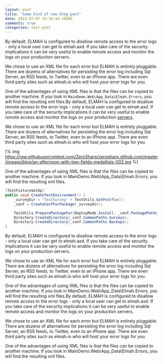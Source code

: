 ```yaml
---
layout: post
title: "Some kind of new blog post"
date: 2015-07-07 15:34:44 +0300
comments: true
categories: test-post
---
```


By default, ELMAH is configured to disallow remote access to the error logs - only a local user can get to elmah.axd. If you take care of the security implications it can be very useful to enable remote access and monitor the logs on your production servers.

We chose to use an XML file for each error but ELMAH is entirely pluggable. There are dozens of alternatives for persisting the error log including Sql Server, an RSS feeds, to Twitter, even to an iPhone app. There are even third party sites such as elmah.io who will host your error logs for you.

One of the advantages of using XML files is that the files can be copied to another machine. If you look in `MainDemo.Web\App_Data\Elmah.Errors`, you will find the resulting xml files.By default, ELMAH is configured to disallow remote access to the error logs - only a local user can get to elmah.axd. If you take care of the security implications it can be very useful to enable remote access and monitor the logs on your production [servers](http://http://en.wikipedia.org/wiki/File:Great_Pyramid_Diagram.svg).

We chose to use an XML file for each error but ELMAH is entirely pluggable. There are dozens of alternatives for persisting the error log including Sql Server, an RSS feeds, to Twitter, even to an iPhone app. There are even third party sites such as elmah.io who will host your error logs for you.

{% img https://raw.githubusercontent.com/ZeroSharp/zerosharp.github.com/master/images/blog/an-afternoon-with-two-fields-medallists-002.jpg %}

One of the advantages of using XML files is that the files can be copied to another machine. If you look in MainDemo.Web\App_Data\Elmah.Errors, you will find the resulting xml files.

``` c#
[TestFixtureSetUp]
public void CreateTestEnvironment() {
    _surveyDir = "TestSurvey" + TestUtils.GetPostfix();
    _conf = CreateConfForPackage(_surveyDir);

    TestUtils.PreparePackageFor(DeployMode.Install, _conf.PackagePaths.Survey);
    Directory.CreateDirectory(_conf.CommonPaths.Surveys);
    Directory.CreateDirectory(_conf.CommonPaths.Backups);
}
```

By default, ELMAH is configured to disallow remote access to the error logs - only a local user can get to elmah.axd. If you take care of the security implications it can be very useful to enable remote access and monitor the logs on your production servers.

We chose to use an XML file for each error but ELMAH is entirely pluggable. There are dozens of alternatives for persisting the error log including Sql Server, an RSS feeds, to Twitter, even to an iPhone app. There are even third party sites such as elmah.io who will host your error logs for you.

One of the advantages of using XML files is that the files can be copied to another machine. If you look in MainDemo.Web\App_Data\Elmah.Errors, you will find the resulting xml files.By default, ELMAH is configured to disallow remote access to the error logs - only a local user can get to elmah.axd. If you take care of the security implications it can be very useful to enable remote access and monitor the logs on your production servers.

We chose to use an XML file for each error but ELMAH is entirely pluggable. There are dozens of alternatives for persisting the error log including Sql Server, an RSS feeds, to Twitter, even to an iPhone app. There are even third party sites such as elmah.io who will host your error logs for you.

One of the advantages of using XML files is that the files can be copied to another machine. If you look in MainDemo.Web\App_Data\Elmah.Errors, you will find the resulting xml files.